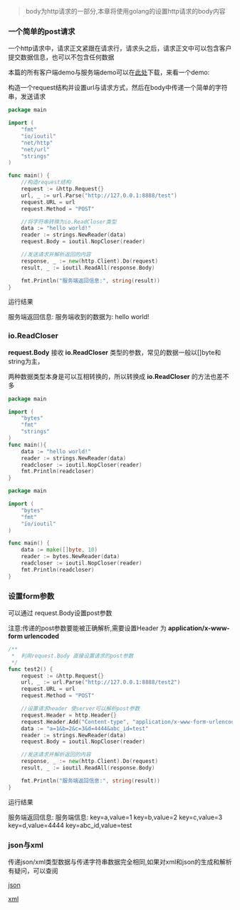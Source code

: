 > body为http请求的一部分,本章将使用golang的设置http请求的body内容

### 一个简单的post请求

一个http请求中，请求正文紧跟在请求行，请求头之后，请求正文中可以包含客户提交数据信息，也可以不包含任何数据

本篇的所有客户端demo与服务端demo可以在[此处](https://github.com/zhangsheng1992/notes/tree/master/demo/http-client/body)下载，来看一个demo:

构造一个request结构并设置url与请求方式，然后在body中传递一个简单的字符串，发送请求

```go
package main

import (
    "fmt"
    "io/ioutil"
    "net/http"
    "net/url"
    "strings"
)

func main() {
    //构造request结构
    request := &http.Request{}
    url, _ := url.Parse("http://127.0.0.1:8888/test")
    request.URL = url
    request.Method = "POST"

    //将字符串转换为io.ReadCloser类型
    data := "hello world!"
    reader := strings.NewReader(data)
    request.Body = ioutil.NopCloser(reader)

    //发送请求并解析返回的内容
    response, _ := new(http.Client).Do(request)
    result, _ := ioutil.ReadAll(response.Body)

    fmt.Println("服务端返回信息:", string(result))
}

```

运行结果

服务端返回信息: 服务端收到的数据为: hello world!

### io.ReadCloser

**request.Body** 接收 **io.ReadCloser** 类型的参数，常见的数据一般以[]byte和string为主，

两种数据类型本身是可以互相转换的，所以转换成 **io.ReadCloser** 的方法也差不多

```go
package main

import (
    "bytes"
    "fmt"
    "strings"
)
func main(){
    data := "hello world!"
    reader := strings.NewReader(data)
    readcloser := ioutil.NopCloser(reader)
    fmt.Println(readcloser)
}
```

```go
package main

import (
    "bytes"
    "fmt"
    "io/ioutil"
)

func main() {
    data := make([]byte, 10)
    reader := bytes.NewReader(data)
    readcloser := ioutil.NopCloser(reader)
    fmt.Println(readcloser)
}	
```

### 设置form参数

可以通过 request.Body设置post参数

注意:传递的post参数要能被正确解析,需要设置Header 为 **application/x-www-form urlencoded**


```go
/**
 *	利用request.Body 直接设置请求的post参数
 */
func test2() {
    request := &http.Request{}
    url, _ := url.Parse("http://127.0.0.1:8888/test2")
    request.URL = url
    request.Method = "POST"

    //设置请求header 使server可以解析post参数
    request.Header = http.Header{}
    request.Header.Add("Content-type", "application/x-www-form-urlencoded")
    data := "a=1&b=2&c=3&d=4444&abc_id=test"
    reader := strings.NewReader(data)
    request.Body = ioutil.NopCloser(reader)

    //发送请求并解析返回的内容
    response, _ := new(http.Client).Do(request)
    result, _ := ioutil.ReadAll(response.Body)

    fmt.Println("服务端返回信息:", string(result))
}
```

运行结果

服务端返回信息: 服务端信息:
key=a,value=1
key=b,value=2
key=c,value=3
key=d,value=4444
key=abc_id,value=test

### json与xml

传递json/xml类型数据与传递字符串数据完全相同,如果对xml和json的生成和解析有疑问，可以查阅

[json](https://github.com/zhangsheng1992/notes/blob/master/packages/encoding/json.md)

[xml](https://github.com/zhangsheng1992/notes/blob/master/packages/encoding/xml.md)
